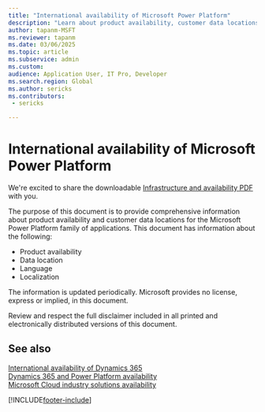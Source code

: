 ```yaml
---
title: "International availability of Microsoft Power Platform"
description: "Learn about product availability, customer data locations, and languages for the Microsoft Power Platform family of applications by downloading the linked PDF."
author: tapanm-MSFT
ms.reviewer: tapanm
ms.date: 03/06/2025
ms.topic: article
ms.subservice: admin
ms.custom:
audience: Application User, IT Pro, Developer
ms.search.region: Global
ms.author: sericks
ms.contributors:
 - sericks

---
```


# International availability of Microsoft Power Platform

We're excited to share the downloadable [Infrastructure and availability PDF](https://aka.ms/dynamics_365_international_availability_deck) with you.

The purpose of this document is to provide comprehensive information about product availability and customer data locations for the Microsoft Power Platform family of applications. This document has information about the following:

- Product availability
- Data location
- Language
- Localization

The information is updated periodically. Microsoft provides no license, express or implied, in this document.

Review and respect the full disclaimer included in all printed and electronically distributed versions of this document.

## See also

[International availability of Dynamics 365](/dynamics365/get-started/availability) <br />
[Dynamics 365 and Power Platform availability](https://releaseplans.microsoft.com/availability-reports)<br/>
[Microsoft Cloud industry solutions availability](https://aka.ms/industry-cloud-availability)

[!INCLUDE[footer-include](includes/footer-banner.md)]
